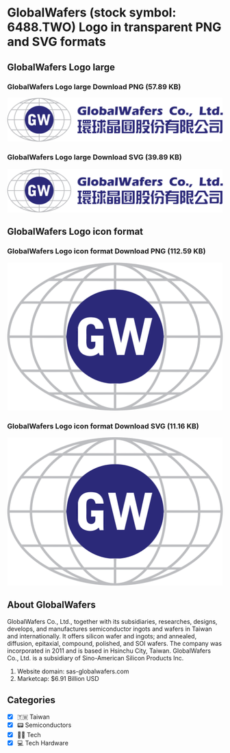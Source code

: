 # GlobalWafers (stock symbol: 6488.TWO) Logo in transparent PNG and SVG formats

## GlobalWafers Logo large

### GlobalWafers Logo large Download PNG (57.89 KB)

![GlobalWafers Logo large Download PNG (57.89 KB)](/img/orig/6488.TWO_BIG-3b3adb19.png)

### GlobalWafers Logo large Download SVG (39.89 KB)

![GlobalWafers Logo large Download SVG (39.89 KB)](/img/orig/6488.TWO_BIG-2e86654c.svg)

## GlobalWafers Logo icon format

### GlobalWafers Logo icon format Download PNG (112.59 KB)

![GlobalWafers Logo icon format Download PNG (112.59 KB)](/img/orig/6488.TWO-de89cbb1.png)

### GlobalWafers Logo icon format Download SVG (11.16 KB)

![GlobalWafers Logo icon format Download SVG (11.16 KB)](/img/orig/6488.TWO-51003c43.svg)

## About GlobalWafers

GlobalWafers Co., Ltd., together with its subsidiaries, researches, designs, develops, and manufactures semiconductor ingots and wafers in Taiwan and internationally. It offers silicon wafer and ingots; and annealed, diffusion, epitaxial, compound, polished, and SOI wafers. The company was incorporated in 2011 and is based in Hsinchu City, Taiwan. GlobalWafers Co., Ltd. is a subsidiary of Sino-American Silicon Products Inc.

1. Website domain: sas-globalwafers.com
2. Marketcap: $6.91 Billion USD


## Categories
- [x] 🇹🇼 Taiwan
- [x] 📟 Semiconductors
- [x] 👩‍💻 Tech
- [x] 💻 Tech Hardware
